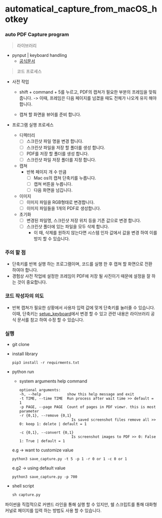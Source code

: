 # automatical_capture_from_macOS_hotkey

### auto PDF Capture program
> 라이브러리
- pynput | keyboard handling
    - [공식문서](https://pynput.readthedocs.io/en/latest/keyboard.html)

> 코드 프로세스
- 사전 작업
    - shift + command + 5를 누르고, PDF의 캡쳐가 필요한 부분의 프레임을 맞춰줍니다. -> 이때, 프레임은 다음 페이지를 넘겼을 때도 전체가 나오게 유지 해야 합니다. 

    - 캡쳐 할 화면을 뷰어를 준비 합니다.

    
- 프로그램 실행 프로세스
    - 디렉터리
        - [ ] 스크린샷 파일 명을 변경 합니다.
        - [ ] 스크린샷 파일을 저장 할 폴더를 생성 합니다.
        - [ ] PDF를 저장 할 폴더를 생성 합니다.
        - [ ] 스크린샷 파일 저장 폴더를 지정 합니다.

    - 캡쳐 
        - 반복 페이지 개 수 만큼
            - [ ] Mac os의 캡쳐 단축키를 누릅니다.
            - [ ] 캡쳐 버튼을 누릅니다.
            - [ ] 다음 화면을 넘깁니다.

    - 이미지
        - [ ] 이미지 파일을 RGB형태로 변경합니다.
        - [ ] 이미지 파일들을 1개의 PDF로 생성합니다.
    
    - 초기화
        - [ ] 변경된 파일명, 스크린샷 저장 위치 등을 기존 값으로 변경 합니다.
        - [ ] 스크린샷 폴더에 있는 파일을 모두 삭제 합니다.
            - 이 때, 삭제를 원하지 않는다면 시스템 인자 값에서 값을 변경 하여 이를 방지 할 수 있습니다.

### 주의 할 점
- 단축키를 반복 실행 하는 프로그램이며, 코드를 실행 한 후 캡쳐 할 화면으로 전환 하여야 합니다.
- 경험상 사전 작업에 설정한 프레임이 PDF에 저장 될 사진이기 때문에 설정을 잘 하는 것이 중요합니다.


### 코드 작성자의 의도
- 반복 캡쳐가 필요한 상황에서 사용자 입력 값에 맞게 단축키를 눌러줄 수 있습니다. 이때, 단축키는 [setup_keyboard](https://github.com/LeeJuHwan/automatical_capture_macOS/blob/main/setup/setup_keyboard.py)에서 변경 할 수 있고 관련 내용은 라이브러리 공식 문서를 참고 하여 수정 할 수 있습니다.


### 실행
- git clone
- install library
    ```
    pip3 install -r requirments.txt
    ```
    
- python run
    - system arguments help command
        ```
        optional arguments:
        -h, --help            show this help message and exit
        -t TIME, --time TIME  Run process after wait time >> default = 1
        -p PAGE, --page PAGE  Count of pages in PDF viewr. this is most parameter
        -r {0,1}, --remove {0,1}
                                Is saved screenshot files remove all >> 0: keep 1: delete | default = 1

        -c {0,1}, --convert {0,1}
                                Is screenshot images to PDF >> 0: False 1: True | default = 1
        ```

    e.g -> want to customize value                    
    ```
    python3 save_capture.py -t 5 -p 1 -r 0 or 1 -c 0 or 1
    ```

    e.g2 -> using default value
    ```
    python3 save_capture.py -p 700
    ```
    

- shell script
  ```
  sh capture.py
  ```

파이썬을 직접적으로 커맨드 라인을 통해 실행 할 수 있지만, 쉘 스크립트를 통해 대화형 커널로 페이지를 입력 하는 방법도 사용 할 수 있습니다.

